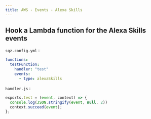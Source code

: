 ```yaml
---
title: AWS - Events - Alexa Skills
---
```


## Hook a Lambda function for the Alexa Skills events

`sqz.config.yml` :

```yaml
functions:
  testFunction:
    handler: "test"
    events:
      - type: alexaSkills
```

`handler.js` :

```js
exports.test = (event, context) => {
  console.log(JSON.stringify(event, null, 2))
  context.succeed(event);
};
```
